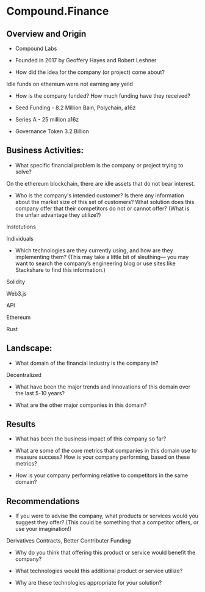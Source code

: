 # Compound.Finance

## Overview and Origin

* Compound Labs

* Founded in 2017 by Geoffery Hayes and Robert Leshner

* How did the idea for the company (or project) come about?

Idle funds on ethereum were not earning any yeild

* How is the company funded? How much funding have they received?

* Seed Funding - 8.2 Million Bain, Polychain, a16z

* Series A - 25 million a16z

* Governance Token 3.2 Billion 


## Business Activities:

* What specific financial problem is the company or project trying to solve?

On the ethereum blockchain, there are idle assets that do not bear interest.

* Who is the company's intended customer?  Is there any information about the market size of this set of customers?
What solution does this company offer that their competitors do not or cannot offer? (What is the unfair advantage they utilize?)

Instotutions

Individuals

* Which technologies are they currently using, and how are they implementing them? (This may take a little bit of sleuthing–– you may want to search the company’s engineering blog or use sites like Stackshare to find this information.)

Solidity

Web3.js

API

Ethereum

Rust

## Landscape:

* What domain of the financial industry is the company in?

Decentralized 

* What have been the major trends and innovations of this domain over the last 5-10 years?

* What are the other major companies in this domain?


## Results

* What has been the business impact of this company so far?

* What are some of the core metrics that companies in this domain use to measure success? How is your company performing, based on these metrics?

* How is your company performing relative to competitors in the same domain?


## Recommendations

* If you were to advise the company, what products or services would you suggest they offer? (This could be something that a competitor offers, or use your imagination!)

Derivatives Contracts, Better Contributer Funding

* Why do you think that offering this product or service would benefit the company?

* What technologies would this additional product or service utilize?

* Why are these technologies appropriate for your solution?
